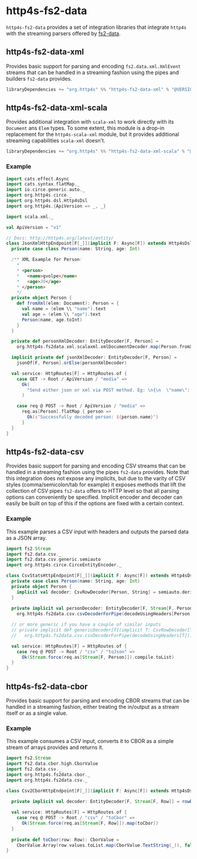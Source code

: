 # http4s-fs2-data

`http4s-fs2-data` provides a set of integration libraries that integrate `http4s` with the streaming parsers offered by [fs2-data](https://github.com/gnieh/fs2-data).

## http4s-fs2-data-xml

Provides basic support for parsing and encoding `fs2.data.xml.XmlEvent` streams that can be handled in a streaming fashion
using the pipes and builders `fs2-data` provides.

```scala
libraryDependencies += "org.http4s" %% "http4s-fs2-data-xml" % "@VERSION@"
```

## http4s-fs2-data-xml-scala

Provides additional integration with `scala-xml` to work directly with its `Document` ans `Elem` types. To some extent, 
this module is a drop-in replacement for the `http4s-scala-xml` module, but it provides additional streaming capabilities
`scala-xml` doesn't.

```scala
libraryDependencies += "org.http4s" %% "http4s-fs2-data-xml-scala" % "@VERSION@"
```

### Example

```scala mdoc
import cats.effect.Async
import cats.syntax.flatMap._
import io.circe.generic.auto._
import org.http4s.circe._
import org.http4s.dsl.Http4sDsl
import org.http4s.{ApiVersion => _, _}

import scala.xml._

val ApiVersion = "v1"

// Docs: http://http4s.org/latest/entity/
class JsonXmlHttpEndpoint[F[_]](implicit F: Async[F]) extends Http4sDsl[F] {
  private case class Person(name: String, age: Int)

  /** XML Example for Person:
    *
    * <person>
    *   <name>gvolpe</name>
    *   <age>30</age>
    * </person>
    */
  private object Person {
    def fromXml(elem: Document): Person = {
      val name = (elem \\ "name").text
      val age = (elem \\ "age").text
      Person(name, age.toInt)
    }
  }

  private def personXmlDecoder: EntityDecoder[F, Person] =
    org.http4s.fs2data.xml.scalaxml.xmlDocumentDecoder.map(Person.fromXml)

  implicit private def jsonXmlDecoder: EntityDecoder[F, Person] =
    jsonOf[F, Person].orElse(personXmlDecoder)

  val service: HttpRoutes[F] = HttpRoutes.of {
    case GET -> Root / ApiVersion / "media" =>
      Ok(
        "Send either json or xml via POST method. Eg: \n{\n  \"name\": \"gvolpe\",\n  \"age\": 30\n}\n or \n <person>\n  <name>gvolpe</name>\n  <age>30</age>\n</person>"
      )

    case req @ POST -> Root / ApiVersion / "media" =>
      req.as[Person].flatMap { person =>
        Ok(s"Successfully decoded person: ${person.name}")
      }
  }
}
```

## http4s-fs2-data-csv

Provides basic support for parsing and encoding CSV streams that can be handled in a streaming fashion
using the pipes `fs2-data` provides. Note that this integration does not expose any implicits, but due to the varity of 
CSV styles (comma/semicolon/tab for example) it exposes methods that lift the collection of CSV pipes `fs2-data` offers
to HTTP level so that all parsing options can conveniently be specified. Implicit encoder and decoder can easily be built
on top of this if the options are fixed with a certain context.

### Example

This example parses a CSV input with headers and outputs the parsed data as a JSON array.

```scala mdoc
import fs2.Stream
import fs2.data.csv._
import fs2.data.csv.generic.semiauto
import org.http4s.circe.CirceEntityEncoder._

class CsvStatsHttpEndpoint[F[_]](implicit F: Async[F]) extends Http4sDsl[F] {
  private case class Person(name: String, age: Int)
  private object Person {
    implicit val decoder: CsvRowDecoder[Person, String] = semiauto.deriveCsvRowDecoder
  }
  
  private implicit val personDecoder: EntityDecoder[F, Stream[F, Person]] =
    org.http4s.fs2data.csv.csvDecoderForPipe(decodeUsingHeaders[Person]())

  // or more generic if you have a couple of similar inputs
  // private implicit def genericDecoder[T](implicit T: CsvRowDecoder[T, String]): EntityDecoder[F, Stream[F, T]] =
  //   org.http4s.fs2data.csv.csvDecoderForPipe(decodeUsingHeaders[T]())

  val service: HttpRoutes[F] = HttpRoutes.of { 
    case req @ POST -> Root / "csv" / "toJson" =>
      Ok(Stream.force(req.as[Stream[F, Person]]).compile.toList)
  }
}
```

## http4s-fs2-data-cbor

Provides basic support for parsing and encoding CBOR streams that can be handled in a streaming fashion, either
treating the in/output as a stream itself or as a single value.

### Example

This example consumes a CSV input, converts it to CBOR as a simple stream of arrays provides and returns it.

```scala mdoc
import fs2.Stream
import fs2.data.cbor.high.CborValue
import fs2.data.csv._
import org.http4s.fs2data.cbor._
import org.http4s.fs2data.csv._

class Csv2CborHttpEndpoint[F[_]](implicit F: Async[F]) extends Http4sDsl[F] {

  private implicit val decoder: EntityDecoder[F, Stream[F, Row]] = rowDecoder()
  
  val service: HttpRoutes[F] = HttpRoutes.of { 
    case req @ POST -> Root / "csv" / "toCbor" =>
      Ok(Stream.force(req.as[Stream[F, Row]]).map(toCbor))
  }
  
  private def toCbor(row: Row): CborValue =
    CborValue.Array(row.values.toList.map(CborValue.TextString(_)), false)
}
```

